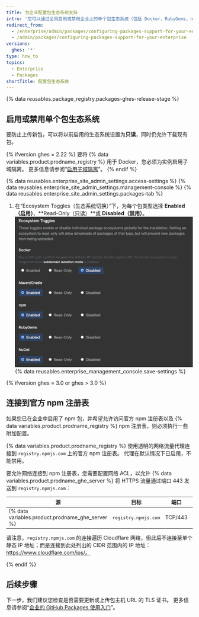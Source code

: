 ```yaml
---
title: 为企业配置包生态系统支持
intro: '您可以通过全局启用或禁用企业上的单个包生态系统（包括 Docker、RubyGems、npm、Apache Maven、Gradle 或 NuGet）为企业配置 {% data variables.product.prodname_registry %} 。 了解支持特定包生态系统的其他配置要求。'
redirect_from:
  - /enterprise/admin/packages/configuring-packages-support-for-your-enterprise
  - /admin/packages/configuring-packages-support-for-your-enterprise
versions:
  ghes: '*'
type: how_to
topics:
  - Enterprise
  - Packages
shortTitle: 配置包生态系统
---
```


{% data reusables.package_registry.packages-ghes-release-stage %}

## 启用或禁用单个包生态系统

要防止上传新包，可以将以前启用的生态系统设置为**只读**，同时仍允许下载现有包。

{% ifversion ghes = 2.22 %}
要将
{% data variables.product.prodname_registry %} 用于 Docker，您必须为实例启用子域隔离。 更多信息请参阅“[启用子域隔离](/enterprise/admin/configuration/enabling-subdomain-isolation)”。
{% endif %}

{% data reusables.enterprise_site_admin_settings.access-settings %}
{% data reusables.enterprise_site_admin_settings.management-console %}
{% data reusables.enterprise_site_admin_settings.packages-tab %}
1. 在“Ecosystem Toggles（生态系统切换）”下，为每个包类型选择 **Enabled（启用）**、**Read-Only（只读）**或 **Disabled（禁用）**。 ![生态系统切换](/assets/images/enterprise/site-admin-settings/ecosystem-toggles.png)
{% data reusables.enterprise_management_console.save-settings %}

{% ifversion ghes = 3.0 or ghes > 3.0 %}
## 连接到官方 npm 注册表

如果您已在企业中启用了 npm 包，并希望允许访问官方 npm 注册表以及 {% data variables.product.prodname_registry %} npm 注册表，则必须执行一些附加配置。

{% data variables.product.prodname_registry %} 使用透明的网络流量代理连接到 `registry.npmjs.com` 上的官方 npm 注册表。 代理在默认情况下已启用，不能禁用。

要允许网络连接到 npm 注册表，您需要配置网络 ACL，以允许 {% data variables.product.prodname_ghe_server %} 将 HTTPS 流量通过端口 443 发送到 `registry.npmjs.com`：

| 源                                                  | 目标                   | 端口      | 类型    |
| -------------------------------------------------- | -------------------- | ------- | ----- |
| {% data variables.product.prodname_ghe_server %} | `registry.npmjs.com` | TCP/443 | HTTPS |

请注意，`registry.npmjs.com` 的连接遍历 Cloudflare 网络，但此后不连接至单个静态 IP 地址；而是连接到此处列出的 CIDR 范围内的 IP 地址：https://www.cloudflare.com/ips/。

{% endif %}

## 后续步骤

下一步，我们建议您检查是否需要更新或上传包主机 URL 的 TLS 证书。 更多信息请参阅“[企业的 GitHub Packages 使用入门](/admin/packages/getting-started-with-github-packages-for-your-enterprise)”。
